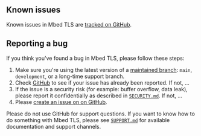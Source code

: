 ## Known issuesKnown issues in Mbed TLS are [tracked on GitHub](https://github.com/Mbed-TLS/mbedtls/issues).## Reporting a bugIf you think you've found a bug in Mbed TLS, please follow these steps:1. Make sure you're using the latest version of a   [maintained branch](BRANCHES.md): `main`, `development`,   or a long-time support branch.2. Check [GitHub](https://github.com/Mbed-TLS/mbedtls/issues) to see if   your issue has already been reported. If not, …3. If the issue is a security risk (for example: buffer overflow,   data leak), please report it confidentially as described in   [`SECURITY.md`](SECURITY.md). If not, …4. Please [create an issue on on GitHub](https://github.com/Mbed-TLS/mbedtls/issues).Please do not use GitHub for support questions. If you want to knowhow to do something with Mbed TLS, please see [`SUPPORT.md`](SUPPORT.md) for available documentation and support channels.